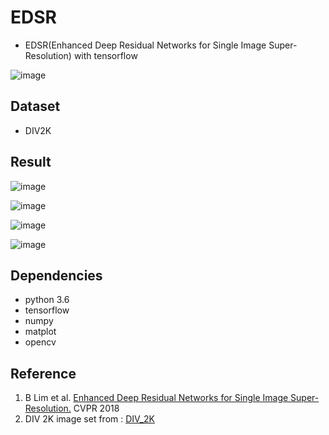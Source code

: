 # EDSR
* EDSR(Enhanced Deep Residual Networks for Single Image Super-Resolution) with tensorflow

![image](https://user-images.githubusercontent.com/36150943/68541243-57463d00-03e0-11ea-81d7-29c0299ac610.png)



## Dataset 
* DIV2K

## Result

![image](https://user-images.githubusercontent.com/36150943/68541316-582b9e80-03e1-11ea-91c2-d56decb4d597.png)

![image](https://user-images.githubusercontent.com/36150943/68541351-9fb22a80-03e1-11ea-91de-683455ba93b1.png)

![image](https://user-images.githubusercontent.com/36150943/68541422-a3927c80-03e2-11ea-9902-5728d6e29ee4.png)

![image](https://user-images.githubusercontent.com/36150943/68541432-b73de300-03e2-11ea-823a-80755771f490.png)


## Dependencies
* python 3.6
* tensorflow
* numpy
* matplot
* opencv

## Reference
1. B Lim et al. [Enhanced Deep Residual Networks for Single Image Super-Resolution.](https://arxiv.org/abs/1707.02921) CVPR 2018
2. DIV 2K image set from : [DIV_2K](https://data.vision.ee.ethz.ch/cvl/DIV2K/)
